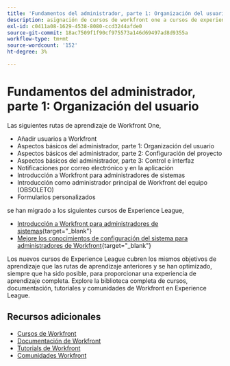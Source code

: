 ```yaml
---
title: 'Fundamentos del administrador, parte 1: Organización del usuario'
description: asignación de cursos de workfront one a cursos de experience league
exl-id: c0411a08-1629-4538-8080-ccd3244afde0
source-git-commit: 18ac7509f1f90cf975573a146d69497ad8d9355a
workflow-type: tm+mt
source-wordcount: '152'
ht-degree: 3%

---
```


# Fundamentos del administrador, parte 1: Organización del usuario

Las siguientes rutas de aprendizaje de Workfront One,

* Añadir usuarios a Workfront
* Aspectos básicos del administrador, parte 1: Organización del usuario
* Aspectos básicos del administrador, parte 2: Configuración del proyecto
* Aspectos básicos del administrador, parte 3: Control e interfaz
* Notificaciones por correo electrónico y en la aplicación
* Introducción a Workfront para administradores de sistemas
* Introducción como administrador principal de Workfront del equipo (OBSOLETO)
* Formularios personalizados

se han migrado a los siguientes cursos de Experience League,

* [Introducción a Workfront para administradores de sistemas](https://experienceleague.adobe.com/?recommended=Workfront-A-1-2022.1.admin){target="_blank"}
* [Mejore los conocimientos de configuración del sistema para administradores de Workfront](https://experienceleague.adobe.com/?recommended=Workfront-A-1-2022.2.admin){target="_blank"}

Los nuevos cursos de Experience League cubren los mismos objetivos de aprendizaje que las rutas de aprendizaje anteriores y se han optimizado, siempre que ha sido posible, para proporcionar una experiencia de aprendizaje completa.  Explore la biblioteca completa de cursos, documentación, tutoriales y comunidades de Workfront en Experience League.

## Recursos adicionales

* [Cursos de Workfront](https://experienceleague.adobe.com/?lang=en&amp;Solution=Workfront#courses)
* [Documentación de Workfront](https://experienceleague.adobe.com/docs/workfront.html)
* [Tutorials de Workfront](https://experienceleague.adobe.com/docs/workfront-learn/tutorials-workfront/home.html)
* [Comunidades Workfront](https://experienceleaguecommunities.adobe.com/t5/workfront/ct-p/workfront)
